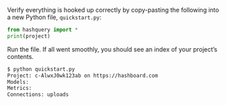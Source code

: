 Verify everything is hooked up correctly by copy-pasting the following into a new Python file, `quickstart.py`:

```python
from hashquery import *
print(project)
```

Run the file. If all went smoothly, you should see an index of your project’s contents.

```bash
$ python quickstart.py
Project: c-AlwxJ0wk123ab on https://hashboard.com
Models:
Metrics:
Connections: uploads
```
